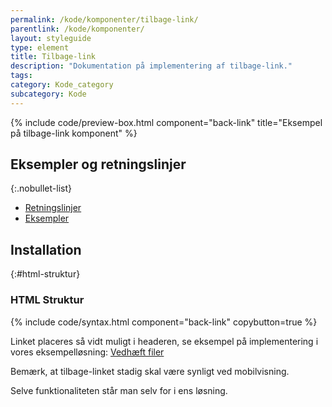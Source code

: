 ```yaml
---
permalink: /kode/komponenter/tilbage-link/
parentlink: /kode/komponenter/
layout: styleguide
type: element
title: Tilbage-link
description: "Dokumentation på implementering af tilbage-link."
tags:
category: Kode_category
subcategory: Kode
---
```


{% include code/preview-box.html component="back-link" title="Eksempel på tilbage-link komponent" %}

## Eksempler og retningslinjer

{:.nobullet-list}
- <a href="/komponenter/tilbage-link/#retningslinjer">Retningslinjer</a>
- <a href="/komponenter/tilbage-link/">Eksempler</a>

## Installation

{:#html-struktur}
### HTML Struktur

{% include code/syntax.html component="back-link" copybutton=true %}

Linket placeres så vidt muligt i headeren, se eksempel på implementering i vores eksempelløsning: <a href="/pages/eksempler/vedhaeft-fil/fil-1/?r={{page.permalink}}%23html-struktur">Vedhæft filer</a>

Bemærk, at tilbage-linket stadig skal være synligt ved mobilvisning.

Selve funktionaliteten står man selv for i ens løsning.
